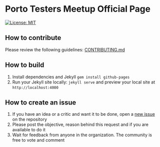 # Porto Testers Meetup Official Page
[![License: MIT](https://img.shields.io/badge/License-MIT-yellow.svg)](https://opensource.org/licenses/MIT)

## How to contribute

Please review the following guidelines: [CONTRIBUTING.md](CONTRIBUTING.md)

## How to build

1. Install dependencies and Jekyll `gem install github-pages`
2. Run your Jekyll site locally: `jekyll serve` and preview your local site at `http://localhost:4000`

## How to create an issue

1. If you have an idea or a critic and want it to be done, open a [new issue](https://github.com/PortoTestersMeetup/portotestersmeetup.github.io/issues/new) on the repository 
2. Please post the objective, reason behind this request and if you are available to do it
3. Wait for feedback from anyone in the organization. The community is free to vote and comment
